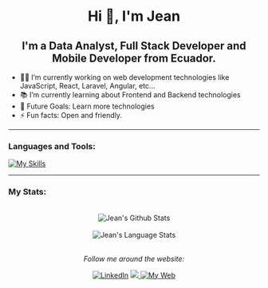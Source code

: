 <h1 align="center">Hi 👋, I'm Jean</h1>
<h2 align="center">I'm a Data Analyst, Full Stack Developer and Mobile Developer from Ecuador.</h2>


- 👨‍💻 I’m currently working on web development technologies like JavaScript, React, Laravel, Angular, etc...
- 📚 I’m currently learning about Frontend and Backend technologies
- 🎯 Future Goals: Learn more technologies
- ⚡ Fun facts: Open and friendly.

---

<h3 align="left">Languages and Tools:</h3>
 
[![My Skills](https://skillicons.dev/icons?i=js,html,css,nodejs,npm,react,angular,electron,mysql,laravel,php,ts,py,r,java,c,cpp,cs,visualstudio,git,github,vscode,wordpress,netlify,heroku,firebase,androidstudio,gradle,flutter,bash,kali,arduino,nginx,docker,vercel,unity,linux,figma)](https://skillicons.dev)

---

<h3 align="left">My Stats:</h3>

<div align="center">
 
 
</br>
<img align="center" src="https://github-readme-stats.vercel.app/api?username=Jeant10&include_all_commits=true&count_private=true&show_icons=true&line_height=20&title_color=D93A7C&icon_color=F7D747&text_color=A9FEF7&bg_color=0,000000,141321" alt="Jean's Github Stats">
</br>
</br>

<img align="center" src="https://github-readme-stats.vercel.app/api/top-langs/?username=Jeant10&theme=tokyonight&langs_count=6&layout=compact" alt="Jean's Language Stats">

</br>
</br>

</div>

<div align="center">
 
<i>Follow me around the website:</i><br>
 
<a href="https://www.linkedin.com/in/jean-titua%C3%B1a" target="_blank"><img src="https://img.shields.io/badge/LinkedIn-%230077B5.svg?&style=flat-square&logo=linkedin&logoColor=white" alt="LinkedIn"></a>
<a href="https://twitter.com/Jeant102" ><img src="https://img.shields.io/twitter/follow/Jeant102.svg?style=social" /> </a>
<a href="https://jeantituana.netlify.app/" target="_blank"><img src="https://img.shields.io/static/v1?label=Web&message=jeantituana.netlify.app&color=f27232" alt="My Web"></a>

</div>
